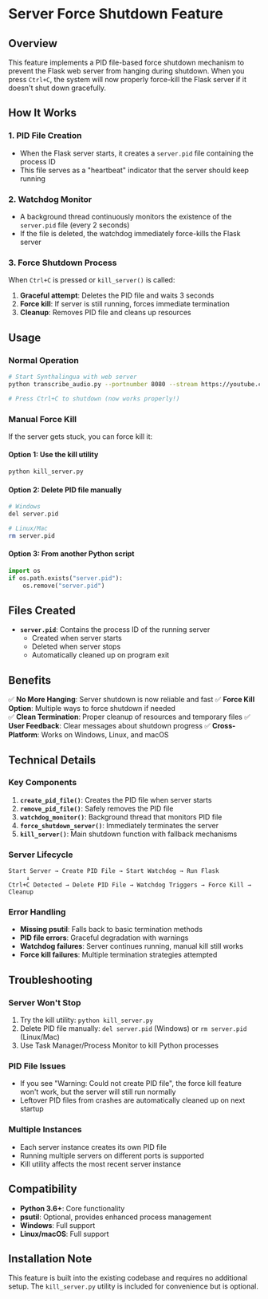 # Server Force Shutdown Feature

## Overview

This feature implements a PID file-based force shutdown mechanism to prevent the Flask web server from hanging during shutdown. When you press `Ctrl+C`, the system will now properly force-kill the Flask server if it doesn't shut down gracefully.

## How It Works

### 1. **PID File Creation**
- When the Flask server starts, it creates a `server.pid` file containing the process ID
- This file serves as a "heartbeat" indicator that the server should keep running

### 2. **Watchdog Monitor**
- A background thread continuously monitors the existence of the `server.pid` file (every 2 seconds)
- If the file is deleted, the watchdog immediately force-kills the Flask server

### 3. **Force Shutdown Process**
When `Ctrl+C` is pressed or `kill_server()` is called:

1. **Graceful attempt**: Deletes the PID file and waits 3 seconds
2. **Force kill**: If server is still running, forces immediate termination
3. **Cleanup**: Removes PID file and cleans up resources

## Usage

### Normal Operation
```bash
# Start Synthalingua with web server
python transcribe_audio.py --portnumber 8080 --stream https://youtube.com/watch?v=abc123

# Press Ctrl+C to shutdown (now works properly!)
```

### Manual Force Kill
If the server gets stuck, you can force kill it:

#### Option 1: Use the kill utility
```bash
python kill_server.py
```

#### Option 2: Delete PID file manually
```bash
# Windows
del server.pid

# Linux/Mac
rm server.pid
```

#### Option 3: From another Python script
```python
import os
if os.path.exists("server.pid"):
    os.remove("server.pid")
```

## Files Created

- **`server.pid`**: Contains the process ID of the running server
  - Created when server starts
  - Deleted when server stops
  - Automatically cleaned up on program exit

## Benefits

✅ **No More Hanging**: Server shutdown is now reliable and fast
✅ **Force Kill Option**: Multiple ways to force shutdown if needed  
✅ **Clean Termination**: Proper cleanup of resources and temporary files
✅ **User Feedback**: Clear messages about shutdown progress
✅ **Cross-Platform**: Works on Windows, Linux, and macOS

## Technical Details

### Key Components

1. **`create_pid_file()`**: Creates the PID file when server starts
2. **`remove_pid_file()`**: Safely removes the PID file
3. **`watchdog_monitor()`**: Background thread that monitors PID file
4. **`force_shutdown_server()`**: Immediately terminates the server
5. **`kill_server()`**: Main shutdown function with fallback mechanisms

### Server Lifecycle

```
Start Server → Create PID File → Start Watchdog → Run Flask
     ↓
Ctrl+C Detected → Delete PID File → Watchdog Triggers → Force Kill → Cleanup
```

### Error Handling

- **Missing psutil**: Falls back to basic termination methods
- **PID file errors**: Graceful degradation with warnings
- **Watchdog failures**: Server continues running, manual kill still works
- **Force kill failures**: Multiple termination strategies attempted

## Troubleshooting

### Server Won't Stop
1. Try the kill utility: `python kill_server.py`
2. Delete PID file manually: `del server.pid` (Windows) or `rm server.pid` (Linux/Mac)
3. Use Task Manager/Process Monitor to kill Python processes

### PID File Issues
- If you see "Warning: Could not create PID file", the force kill feature won't work, but the server will still run normally
- Leftover PID files from crashes are automatically cleaned up on next startup

### Multiple Instances
- Each server instance creates its own PID file
- Running multiple servers on different ports is supported
- Kill utility affects the most recent server instance

## Compatibility

- **Python 3.6+**: Core functionality
- **psutil**: Optional, provides enhanced process management
- **Windows**: Full support
- **Linux/macOS**: Full support

## Installation Note

This feature is built into the existing codebase and requires no additional setup. The `kill_server.py` utility is included for convenience but is optional.
